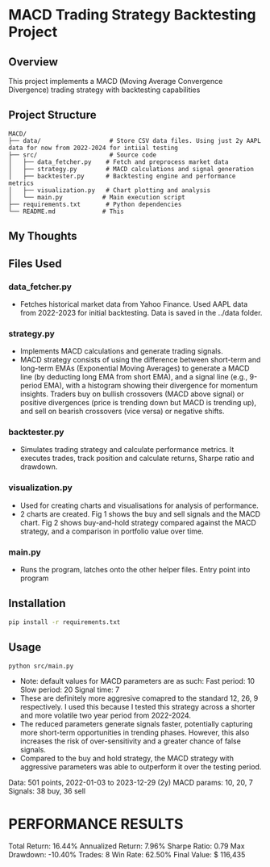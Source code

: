 # MACD Trading Strategy Backtesting Project

## Overview
This project implements a MACD (Moving Average Convergence Divergence) trading strategy with backtesting capabilities

## Project Structure

```
MACD/
├── data/                   # Store CSV data files. Using just 2y AAPL data for now from 2022-2024 for intiial testing
├── src/                    # Source code
│   ├── data_fetcher.py    # Fetch and preprocess market data
│   ├── strategy.py        # MACD calculations and signal generation
│   ├── backtester.py      # Backtesting engine and performance metrics
│   ├── visualization.py   # Chart plotting and analysis
│   └── main.py           # Main execution script
├── requirements.txt       # Python dependencies
└── README.md             # This

```

## My Thoughts


## Files Used

### data_fetcher.py
- Fetches historical market data from Yahoo Finance. Used AAPL data from 2022-2023 for initial backtesting. Data is saved in the ../data folder.


### strategy.py
- Implements MACD calculations and generate trading signals. 
- MACD strategy consists of using the difference between short-term and long-term EMAs (Exponential Moving Averages) to generate a MACD line (by deducting long EMA from short EMA), and a signal line (e.g., 9-period EMA), with a histogram showing their divergence for momentum insights. Traders buy on bullish crossovers (MACD above signal) or positive divergences (price is trending down but MACD is trending up), and sell on bearish crossovers (vice versa) or negative shifts.


### backtester.py
-  Simulates trading strategy and calculate performance metrics. It executes trades, track position and calculate returns, Sharpe ratio and drawdown.


### visualization.py
- Used for creating charts and visualisations for analysis of performance. 
- 2 charts are created. Fig 1 shows the buy and sell signals and the MACD chart. Fig 2 shows buy-and-hold strategy compared against the MACD strategy, and a comparison in portfolio value over time.


### main.py
- Runs the program, latches onto the other helper files. Entry point into program



## Installation

```bash
pip install -r requirements.txt
```

## Usage

```bash
python src/main.py
```

- Note: default values for MACD parameters are as such: 
    Fast period: 10
    Slow period: 20
    Signal time: 7
- These are definitely more aggresive comapred to the standard 12, 26, 9 respectively. I used this because I tested this strategy across a shorter and more volatile two year period from 2022-2024.
- The reduced parameters generate signals faster, potentially capturing more short-term opportunities in trending phases. However, this also increases the risk of over-sensitivity and a greater chance of false signals.
- Compared to the buy and hold strategy, the MACD strategy with aggressive parameters was able to outperform it over the testing period.


Data: 501 points, 2022-01-03 to 2023-12-29 (2y)
MACD params: 10, 20, 7
Signals: 38 buy, 36 sell

PERFORMANCE RESULTS
=============================
Total Return:        16.44%
Annualized Return:    7.96%
Sharpe Ratio:          0.79
Max Drawdown:       -10.40%
Trades:                   8
Win Rate:            62.50%
Final Value:       $ 116,435
